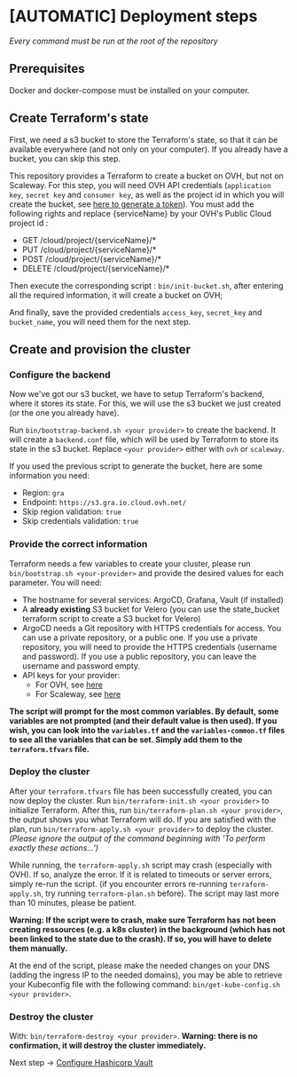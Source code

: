 # [AUTOMATIC] Deployment steps

_Every command must be run at the root of the repository_

## Prerequisites

Docker and docker-compose must be installed on your computer.

## Create Terraform's state

First, we need a s3 bucket to store the Terraform's state, so that it can be available everywhere (and not only on your computer). If you already have a bucket, you can skip this step.

This repository provides a Terraform to create a bucket on OVH, but not on Scaleway. For this step, you will need OVH API credentials (`application key`, `secret key` and `consumer key`, as well as the project id in which you will create the bucket, see [here to generate a token](https://www.ovh.com/auth/api/createToken)). You must add the following rights and replace {serviceName} by your OVH's Public Cloud project id :

- GET /cloud/project/{serviceName}/\*
- PUT /cloud/project/{serviceName}/\*
- POST /cloud/project/{serviceName}/\*
- DELETE /cloud/project/{serviceName}/\*

Then execute the corresponding script : `bin/init-bucket.sh`, after entering all the required information, it will create a bucket on OVH;

And finally, save the provided credentials `access_key`, `secret_key` and `bucket_name`, you will need them for the next step.

## Create and provision the cluster

### Configure the backend

Now we've got our s3 bucket, we have to setup Terraform's backend, where it stores its state. For this, we will use the s3 bucket we just created (or the one you already have).

Run `bin/bootstrap-backend.sh <your provider>` to create the backend. It will create a `backend.conf` file, which will be used by Terraform to store its state in the s3 bucket. Replace `<your provider>` either with `ovh` or `scaleway`.

If you used the previous script to generate the bucket, here are some information you need:

- Region: `gra`
- Endpoint: `https://s3.gra.io.cloud.ovh.net/`
- Skip region validation: `true`
- Skip credentials validation: `true`

### Provide the correct information

Terraform needs a few variables to create your cluster, please run `bin/bootstrap.sh <your-provider>` and provide the desired values for each parameter. You will need:

- The hostname for several services: ArgoCD, Grafana, Vault (if installed)
- A **already existing** S3 bucket for Velero (you can use the state_bucket terraform script to create a S3 bucket for Velero)
- ArgoCD needs a Git repository with HTTPS credentials for access. You can use a private repository, or a public one. If you use a private repository, you will need to provide the HTTPS credentials (username and password). If you use a public repository, you can leave the username and password empty.
- API keys for your provider:
  - For OVH, see [here](https://www.ovh.com/auth/api/createToken)
  - For Scaleway, see [here](https://www.scaleway.com/en/docs/identity-and-access-management/iam/how-to/create-api-keys/)

**The script will prompt for the most common variables. By default, some variables are not prompted (and their default value is then used). If you wish, you can look into the `variables.tf` and the `variables-common.tf` files to see all the variables that can be set. Simply add them to the `terraform.tfvars` file.**

### Deploy the cluster

After your `terraform.tfvars` file has been successfully created, you can now deploy the cluster. Run `bin/terraform-init.sh <your provider>` to initialize Terraform. After this, run `bin/terraform-plan.sh <your provider>`, the output shows you what Terraform will do. If you are satisfied with the plan, run `bin/terraform-apply.sh <your provider>` to deploy the cluster. _(Please ignore the output of the command beginning with 'To perform exactly these actions...')_

While running, the `terraform-apply.sh` script may crash (especially with OVH). If so, analyze the error. If it is related to timeouts or server errors, simply re-run the script. (if you encounter errors re-running `terraform-apply.sh`, try running `terraform-plan.sh` before). The script may last more than 10 minutes, please be patient.

**Warning: If the script were to crash, make sure Terraform has not been creating ressources (e.g. a k8s cluster) in the background (which has not been linked to the state due to the crash). If so, you will have to delete them manually.**

At the end of the script, please make the needed changes on your DNS (adding the ingress IP to the needed domains), you may be able to retrieve your Kubeconfig file with the following command: `bin/get-kube-config.sh <your provider>`.

### Destroy the cluster

With: `bin/terraform-destroy <your provider>`. **Warning: there is no confirmation, it will destroy the cluster immediately.**

Next step → [Configure Hashicorp Vault](./hashicorp-vault.md)
